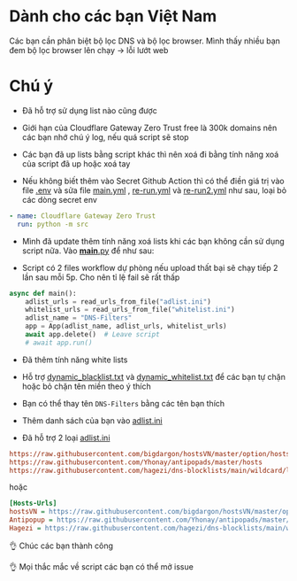 # Dành cho các bạn Việt Nam

Các bạn cần phân biệt bộ lọc DNS và bộ lọc browser. Mình thấy nhiều bạn đem bộ lọc browser lên chạy -> lỗi lướt web

# Chú ý 

* Đã hỗ trợ sử dụng list nào cũng được 

* Giới hạn của Cloudflare Gateway Zero Trust free là 300k domains nên các bạn nhớ chú ý log, nếu quá script sẽ stop

* Các bạn đã up lists bằng script khác thì nên xoá đi bằng tính năng xoá của script đã up hoặc xoá tay

* Nếu không biết thêm vào Secret Github Action thì có thể điền giá trị vào file [.env](.env) và sửa file [main.yml](.github/workflows/main.yml) , [re-run.yml](.github/workflows/re-run.yml) và [re-run2.yml](.github/workflows/re-run2.yml) như sau, loại bỏ các dòng secret env
```yml
- name: Cloudflare Gateway Zero Trust 
  run: python -m src 
```

* Mình đã update thêm tính năng xoá lists khi các bạn không cần sử dụng script nữa. Vào [__main__.py](src/__main__.py) để như sau:

* Script có 2 files workflow dự phòng nếu upload thất bại sẽ chạy tiếp 2 lần sau mỗi 5p. Cho nên tỉ lệ fail sẽ rất thấp

```python
async def main():
    adlist_urls = read_urls_from_file("adlist.ini")
    whitelist_urls = read_urls_from_file("whitelist.ini")
    adlist_name = "DNS-Filters"
    app = App(adlist_name, adlist_urls, whitelist_urls)
    await app.delete()  # Leave script
    # await app.run()
```


* Đã thêm tính năng white lists

* Hỗ trợ [dynamic_blacklist.txt](dynamic_blacklist.txt) và [dynamic_whitelist.txt](dynamic_whitelist.txt) để các bạn tự chặn hoặc bỏ chặn tên miền theo ý thích 

* Bạn có thể thay tên `DNS-Filters` bằng các tên bạn thích 

* Thêm danh sách của bạn vào [adlist.ini](adlist.ini)

* Đã hỗ trợ 2 loại [adlist.ini](adlist.ini)

```ini
https://raw.githubusercontent.com/bigdargon/hostsVN/master/option/hosts-VN
https://raw.githubusercontent.com/Yhonay/antipopads/master/hosts
https://raw.githubusercontent.com/hagezi/dns-blocklists/main/wildcard/light-onlydomains.txt
```
hoặc
```ini
[Hosts-Urls]
hostsVN = https://raw.githubusercontent.com/bigdargon/hostsVN/master/option/hosts-VN
Antipopup = https://raw.githubusercontent.com/Yhonay/antipopads/master/hosts
Hagezi = https://raw.githubusercontent.com/hagezi/dns-blocklists/main/wildcard/light-onlydomains.txt
```


👌 Chúc các bạn thành công 

👌 Mọi thắc mắc về script các bạn có thể mở issue
